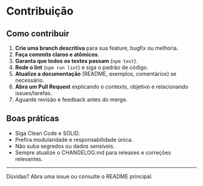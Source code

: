 # Contribuição

## Como contribuir

1. **Crie uma branch descritiva** para sua feature, bugfix ou melhoria.
2. **Faça commits claros e atômicos**.
3. **Garanta que todos os testes passam** (`npm test`).
4. **Rode o lint** (`npm run lint`) e siga o padrão de código.
5. **Atualize a documentação** (README, exemplos, comentários) se necessário.
6. **Abra um Pull Request** explicando o contexto, objetivo e relacionando issues/tarefas.
7. Aguarde revisão e feedback antes do merge.

## Boas práticas
- Siga Clean Code e SOLID.
- Prefira modularidade e responsabilidade única.
- Não suba segredos ou dados sensíveis.
- Sempre atualize o CHANGELOG.md para releases e correções relevantes.

---

Dúvidas? Abra uma issue ou consulte o README principal. 
